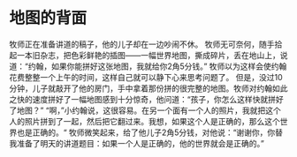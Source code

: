 # 地图的背面
牧师正在准备讲道的稿子，他的儿子却在一边吵闹不休。 
牧师无可奈何，随手拾起一本旧杂志，把色彩鲜艳的插图——一幅世界地图，撕成碎片，丢在地山上，说道：“约翰，如果你能拼好这张地图，我就给你2角5分钱。” 
牧师以为这样会使约翰花费整整一个上午的时间，这样自己就可以静下心来思考问题了。 
但是，没过10分钟，儿子就敲开了他的房门，手中拿着那份拼的很完整的地图。牧师对约翰如此之快的速度拼好了一幅地图感到十分惊奇，他问道：“孩子，你怎么这样快就拼好了地图？” 
“啊，”小约翰说，这很容易。在另一个面有一个人的照片，我就把这个人的照片拼到了一起，然后把它翻过来。我想，如果这个人是正确的，那么这个世界也是正确的。“ 
牧师微笑起来，给了他儿子2角5分钱，对他说：“谢谢你，你替我准备了明天的讲道题目：如果一个人是正确的，他的世界就会是正确的。”
  
